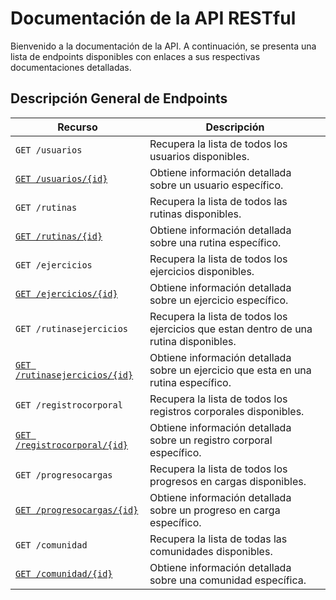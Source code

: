 # Documentación de la API RESTful

Bienvenido a la documentación de la API. A continuación, se presenta una lista
de endpoints disponibles con enlaces a sus respectivas documentaciones detalladas.

## Descripción General de Endpoints

| Recurso                    | Descripción |
| -------------------------- | ----------- |
| `GET /usuarios`               | Recupera la lista de todos los usuarios disponibles. |
| [`GET /usuarios/{id}`](./endpoints//get-usuarios-id.md)          | Obtiene información detallada sobre un usuario específico. |
| `GET /rutinas`              | Recupera la lista de todos las rutinas disponibles. |
| [`GET /rutinas/{id}`](./endpoints//get-rutinas-id.md)          | Obtiene información detallada sobre una rutina específico. |
| `GET /ejercicios`             | Recupera la lista de todos los ejercicios disponibles. |
| [`GET /ejercicios/{id}`](./endpoints//get-ejercicios-id.md)          | Obtiene información detallada sobre un ejercicio específico. |
| `GET /rutinasejercicios`             | Recupera la lista de todos los ejercicios que estan dentro de una rutina disponibles. |
| [`GET /rutinasejercicios/{id}`](./endpoints//get-rutinasejercicios-id.md)          | Obtiene información detallada sobre un ejercicio que esta en una rutina específico. |
| `GET /registrocorporal`             | Recupera la lista de todos los registros corporales disponibles. |
| [`GET /registrocorporal/{id}`](./endpoints//get-registrocorporal-id.md)          | Obtiene información detallada sobre un registro corporal específico. |
| `GET /progresocargas`             | Recupera la lista de todos los progresos en cargas disponibles. |
| [`GET /progresocargas/{id}`](./endpoints//get-progresocargas-id.md)          | Obtiene información detallada sobre un progreso en carga específico. |
| `GET /comunidad`             | Recupera la lista de todas las comunidades disponibles. |
| [`GET /comunidad/{id}`](./endpoints//get-comunidad-id.md)          | Obtiene información detallada sobre una comunidad específica. |


